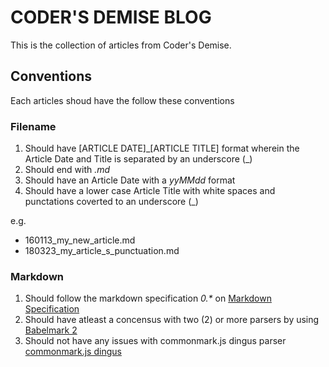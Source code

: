 # CODER'S DEMISE BLOG

This is the collection of articles from Coder's Demise.

## Conventions

Each articles shoud have the follow these conventions

### Filename

1. Should have [ARTICLE DATE]\_[ARTICLE TITLE] format wherein the Article Date and Title is separated by an underscore (\_)
2. Should end with _.md_
3. Should have an Article Date with a *_yyMMdd_* format
4. Should have a lower case Article Title with white spaces and punctations coverted to an underscore (\_)

e.g.

- 160113\_my\_new\_article.md
- 180323\_my\_article\_s\_punctuation.md

### Markdown

1. Should follow the markdown specification *_0.\*_* on [Markdown Specification](http://spec.commonmark.org/)
2. Should have atleast a concensus with two (2) or more parsers by using [Babelmark 2](http://johnmacfarlane.net/babelmark2/)
3. Should not have any issues with commonmark.js dingus parser [commonmark.js dingus](http://spec.commonmark.org/dingus/)
